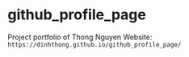 # github_profile_page
Project portfolio of Thong Nguyen
Website: `https://dinhthong.github.io/github_profile_page/`
